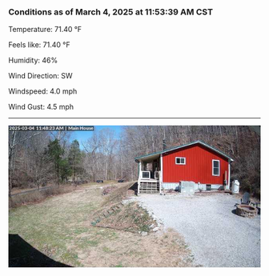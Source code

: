 ### Conditions as of March 4, 2025 at 11:53:39 AM CST 

Temperature: 71.40 &deg;F

Feels like: 71.40 &deg;F

Humidity: 46%

Wind Direction: SW

Windspeed: 4.0 mph

Wind Gust: 4.5 mph

---

<img src="./images/latest.jpeg"/>

